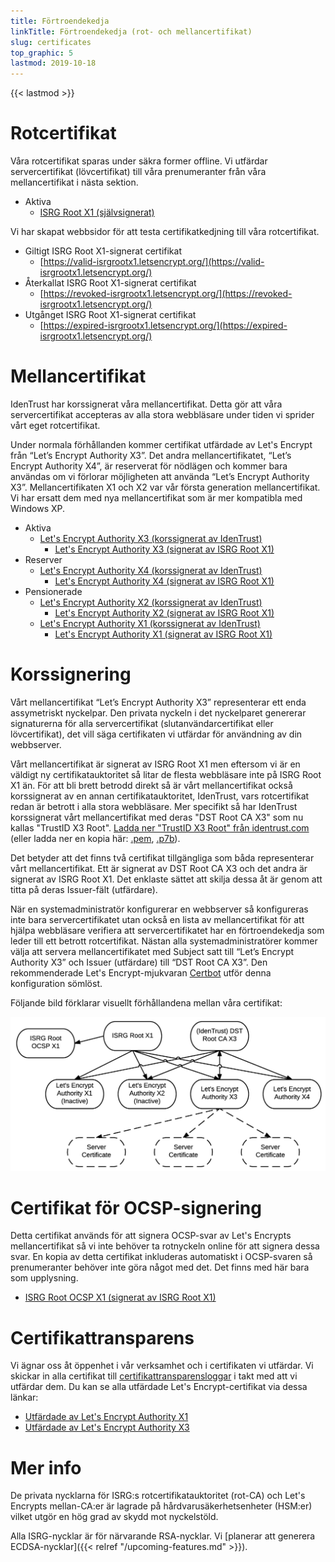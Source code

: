 ```yaml
---
title: Förtroendekedja
linkTitle: Förtroendekedja (rot- och mellancertifikat)
slug: certificates
top_graphic: 5
lastmod: 2019-10-18
---
```


{{< lastmod >}}

# Rotcertifikat

Våra rotcertifikat sparas under säkra former offline. Vi utfärdar
servercertifikat (lövcertifikat) till våra prenumeranter från våra
mellancertifikat i nästa sektion.

* Aktiva
  * [ISRG Root X1 (självsignerat)](/certs/isrgrootx1.pem.txt)

Vi har skapat webbsidor för att testa certifikatkedjning till våra
rotcertifikat.

* Giltigt ISRG Root X1-signerat certifikat
  * [https://valid-isrgrootx1.letsencrypt.org/](https://valid-isrgrootx1.letsencrypt.org/)
* Återkallat ISRG Root X1-signerat certifikat
  * [https://revoked-isrgrootx1.letsencrypt.org/](https://revoked-isrgrootx1.letsencrypt.org/)
* Utgånget ISRG Root X1-signerat certifikat
  * [https://expired-isrgrootx1.letsencrypt.org/](https://expired-isrgrootx1.letsencrypt.org/)

# Mellancertifikat

IdenTrust har korssignerat våra mellancertifikat. Detta gör att våra
servercertifikat accepteras av alla stora webbläsare under tiden vi sprider vårt
eget rotcertifikat.

Under normala förhållanden kommer certifikat utfärdade av Let's Encrypt från
“Let’s Encrypt Authority X3”.  Det andra mellancertifikatet, “Let’s Encrypt
Authority X4”, är reserverat för nödlägen och kommer bara användas om vi
förlorar möjligheten att använda “Let’s Encrypt Authority X3”.
Mellancertifikaten X1 och X2 var vår första generation mellancertifikat. Vi har
ersatt dem med nya mellancertifikat som är mer kompatibla med Windows XP.

* Aktiva
  * [Let's Encrypt Authority X3 (korssignerat av IdenTrust)](/certs/lets-encrypt-x3-cross-signed.pem.txt)
    * [Let's Encrypt Authority X3 (signerat av ISRG Root X1)](/certs/letsencryptauthorityx3.pem.txt)
* Reserver
  * [Let's Encrypt Authority X4 (korssignerat av IdenTrust)](/certs/lets-encrypt-x4-cross-signed.pem.txt)
    * [Let's Encrypt Authority X4 (signerat av ISRG Root X1)](/certs/letsencryptauthorityx4.pem.txt)
* Pensionerade
  * [Let's Encrypt Authority X2 (korssignerat av IdenTrust)](/certs/lets-encrypt-x2-cross-signed.pem.txt)
    * [Let's Encrypt Authority X2 (signerat av ISRG Root X1)](/certs/letsencryptauthorityx2.pem.txt)
  * [Let's Encrypt Authority X1 (korssignerat av IdenTrust)](/certs/lets-encrypt-x1-cross-signed.pem.txt)
    * [Let's Encrypt Authority X1 (signerat av ISRG Root X1)](/certs/letsencryptauthorityx1.pem.txt)

# Korssignering

Vårt mellancertifikat “Let’s Encrypt Authority X3” representerar ett enda
assymetriskt nyckelpar. Den privata nyckeln i det nyckelparet genererar
signaturerna för alla servercertifikat (slutanvändarcertifikat eller
lövcertifikat), det vill säga certifikaten vi utfärdar för användning av din
webbserver.

Vårt mellancertifikat är signerat av ISRG Root X1 men eftersom vi är en väldigt
ny certifikatauktoritet så litar de flesta webbläsare inte på ISRG Root X1 än.
För att bli brett betrodd direkt så är vårt mellancertifikat också korssignerat
av en annan certifikatauktoritet, IdenTrust, vars rotcertifikat redan är betrott
i alla stora webbläsare. Mer specifikt så har IdenTrust korssignerat vårt
mellancertifikat med deras "DST Root CA X3" som nu kallas "TrustID X3 Root".
[Ladda ner "TrustID X3 Root" från
identrust.com](https://www.identrust.com/support/downloads) (eller ladda ner en
kopia här: [.pem](/certs/trustid-x3-root.pem.txt),
[.p7b](/certs/trustid-x3-root.p7b)).

Det betyder att det finns två certifikat tillgängliga som båda representerar
vårt mellancertifikat. Ett är signerat av DST Root CA X3 och det andra är
signerat av ISRG Root X1. Det enklaste sättet att skilja dessa åt är genom att
titta på deras Issuer-fält (utfärdare).

När en systemadministratör konfigurerar en webbserver så konfigureras inte bara
servercertifikatet utan också en lista av mellancertifikat för att hjälpa
webbläsare verifiera att servercertifikatet har en förtroendekedja som leder
till ett betrott rotcertifikat. Nästan alla systemadministratörer kommer välja
att servera mellancertifikatet med Subject satt till “Let’s Encrypt Authority
X3” och Issuer (utfärdare) till “DST Root CA X3”. Den rekommenderade Let's
Encrypt-mjukvaran [Certbot](https://certbot.org) utför denna konfiguration
sömlöst.

Följande bild förklarar visuellt förhållandena mellan våra certifikat:

<img src="/certs/isrg-keys.png" alt="ISRG Key relationship diagram">

# Certifikat för OCSP-signering

Detta certifikat används för att signera OCSP-svar av Let's Encrypts
mellancertifikat så vi inte behöver ta rotnyckeln online för att signera dessa
svar. En kopia av detta certifikat inkluderas automatiskt i OCSP-svaren så
prenumeranter behöver inte göra något med det. Det finns med här bara som
upplysning.

* [ISRG Root OCSP X1 (signerat av ISRG Root X1)](/certs/isrg-root-ocsp-x1.pem.txt)

# Certifikattransparens

Vi ägnar oss åt öppenhet i vår verksamhet och i certifikaten vi utfärdar. Vi
skickar in alla certifikat till
[certifikattransparensloggar](https://www.certificate-transparency.org/) i takt
med att vi utfärdar dem. Du kan se alla utfärdade Let's Encrypt-certifikat via
dessa länkar:

* [Utfärdade av Let's Encrypt Authority X1](https://crt.sh/?Identity=%25&iCAID=7395)
* [Utfärdade av Let's Encrypt Authority X3](https://crt.sh/?Identity=%25&iCAID=16418)

# Mer info

De privata nycklarna för ISRG:s rotcertifikatauktoritet (rot-CA) och Let's
Encrypts mellan-CA:er är lagrade på hårdvarusäkerhetsenheter (HSM:er) vilket
utgör en hög grad av skydd mot nyckelstöld.

Alla ISRG-nycklar är för närvarande RSA-nycklar. Vi [planerar att generera
ECDSA-nycklar]({{< relref "/upcoming-features.md" >}}).
